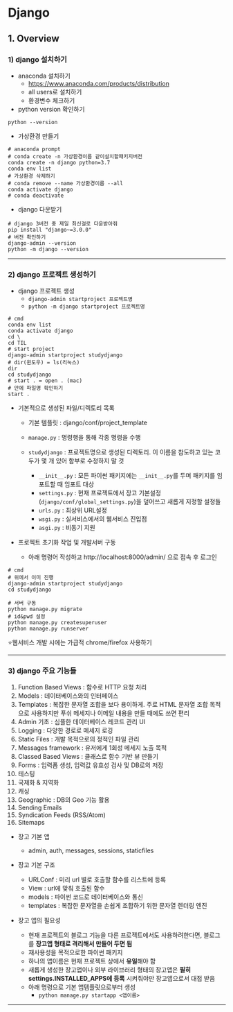 # Django



## 1. Overview

### 1) django 설치하기

* anaconda 설치하기
  * https://www.anaconda.com/products/distribution
  * all users로 설치하기
  * 환경변수 체크하기
* python version 확인하기

```shell
python --version
```

* 가상환경 만들기

```shell
# anaconda prompt
# conda create -n 가상환경이름 같이설치할패키지버전
conda create -n django python=3.7
conda env list
# 가상환경 삭제하기
# conda remove --name 가상환경이름 --all
conda activate django
# conda deactivate
```

* django 다운받기

```shell
# django 3버전 중 제일 최신걸로 다운받아줘
pip install "django~=3.0.0"
# 버전 확인하기
django-admin --version
python -m django --version
```

---

### 2) django 프로젝트 생성하기

* django 프로젝트 생성
  * `django-admin startproject 프로젝트명`
  * `python -m django startproject 프로젝트명`

```shell
# cmd
conda env list
conda activate django
cd \
cd TIL
# start project
django-admin startproject studydjango
# dir(윈도우) = ls(리눅스)
dir
cd studydjango
# start . = open . (mac)
# 안에 파일명 확인하기
start .
```

* 기본적으로 생성된 파일/디렉토리 목록

  * 기본 템플릿 : django/conf/project_template

  * `manage.py` : 명령행을 통해 각종 명령을 수행
  * `studydjango` : 프로젝트명으로 생성된 디렉토리. 이 이름을 참도하고 있는 코두가 몇 개 있어 함부로 수정하지 말 것
    * `__init__.py` : 모든 파이썬 패키지에는 `__init__.py`를 두며 패키지를 임포트할 때 임포트 대상
    * `settings.py` : 현재 프로젝트에서 장고 기본설정(`django/conf/global_settings.py`)을 덮어쓰고 새롭게 지정할 설정들
    * `urls.py` : 최상위 URL설정
    * `wsgi.py` : 실서비스에서의 웹서비스 진입점
    * `asgi.py` : 비동기 지원

* 프로젝트 초기화 작업 및 개발서버 구동
  * 아래 명령어 작성하고 http://localhost:8000/admin/ 으로 접속 후 로그인

```shell
# cmd
# 위에서 이미 진행
django-admin startproject studydjango
cd studydjango

# 서버 구동
python manage.py migrate
# id&pwd 설정
python manage.py createsuperuser
python manage.py runserver
```

⭐웹서비스 개발 시에는 가급적 chrome/firefox 사용하기

---

### 3) django 주요 기능들

1. Function Based Views : 함수로 HTTP 요청 처리
2. Models : 데이터베이스와의 인터페이스
3. Templates : 복잡한 문자열 조합을 보다 용이하게. 주로 HTML 문자열 조합 목적으로 사용하지만  푸쉬 메세지나 이메일 내용을 만들 때에도 쓰면 편리
4. Admin 기초 : 심플한 데이터베이스 레코드 관리 UI
5. Logging : 다양한 경로로 메세지 로깅
6. Static Files : 개발 목적으로의 정적인 파일 관리
7. Messages framework : 유저에게 1회성 메세지 노출 목적
8. Classed Based Views : 클래스로 함수 기반 뷰 만들기
9. Forms : 입력폼 생성, 입력값 유효성 검사 및 DB로의 저장
10. 테스팅
11. 국제화 & 지역화
12. 캐싱
13. Geographic : DB의 Geo 기능 활용
14. Sending Emails
15. Syndication Feeds (RSS/Atom)
16. Sitemaps



* 장고 기본 앱
  * admin, auth, messages, sessions, staticfiles



* 장고 기본 구조
  * URLConf : 미리 url 별로 호출할 함수를 리스트에 등록
  * View : url에 맞춰 호출된 함수
  * models : 파이썬 코드로 데이터베이스와 통신
  * templates : 복잡한 문자열을 손쉽게 조합하기 위한 문자열 렌더링 엔진



* 장고 앱의 필요성
  * 현재 프로젝트의 블로그 기능을 다른 프로젝트에서도 사용하려한다면, 블로그를 **장고앱 형태로 격리해서 만들어 두면 됨**
  * 재사용성을 목적으로한 파이썬 패키지
  * 하나의 앱이름은 현재 프로젝트 상에서 **유일**해야 함
  * 새롭게 생성한 장고앱이나 외부 라이브러리 형태의 장고앱은 **필히 settings.INSTALLED_APPS에 등록** 시켜줘야만 장고앱으로서 대접 받음
  * 아래 명령으로 기본 앱템플릿으로부터 생성
    * `python manage.py startapp <앱이름>`

---
